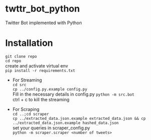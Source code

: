 # twttr_bot_python
Twitter Bot implemented with Python

# Installation

`git clone repo` <br>
`cd repo` <br>
create and activate virtual env <br>
`pip install -r requirements.txt` <br>

- For Streaming <br>
  `cd src` <br>
  `cp ../config.py.example config.py`<br>
  Fill in the necessary details in config.py
  `python -m src.bot` <br>
  ctrl + c to kill the streaming <br>

- For Scraping <br>
  `cd ..;cd scraper` <br>
  `cp ../extracted_data.json.example extracted_data.json && cp ../extracted_data.json.example hashed_data.json`<br>
  set your queries in scraper_config.py <br>
  `python -m scraper.scraper <number of tweets>` <br>
